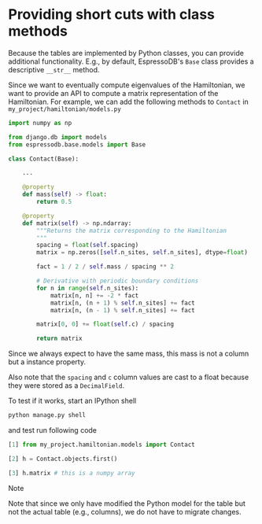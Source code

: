 # Providing short cuts with class methods

Because the tables are implemented by Python classes, you can provide additional functionality.
E.g., by default, EspressoDB's `Base` class provides a descriptive `__str__` method.

Since we want to eventually compute eigenvalues of the Hamiltonian, we want to provide an API to compute a matrix representation of the Hamiltonian.
For example, we can add the following methods to `Contact` in `my_project/hamiltonian/models.py`
```python
import numpy as np

from django.db import models
from espressodb.base.models import Base

class Contact(Base):

    ...

    @property
    def mass(self) -> float:
        return 0.5

    @property
    def matrix(self) -> np.ndarray:
        """Returns the matrix corresponding to the Hamiltonian
        """
        spacing = float(self.spacing)
        matrix = np.zeros([self.n_sites, self.n_sites], dtype=float)

        fact = 1 / 2 / self.mass / spacing ** 2

        # Derivative with periodic boundary conditions
        for n in range(self.n_sites):
            matrix[n, n] += -2 * fact
            matrix[n, (n + 1) % self.n_sites] += fact
            matrix[n, (n - 1) % self.n_sites] += fact

        matrix[0, 0] += float(self.c) / spacing

        return matrix
```
Since we always expect to have the same mass, this mass is not a column but a instance property.

Also note that the `spacing` and `c` column values are cast to a float because they were stored as a `DecimalField`.

To test if it works, start an IPython shell
```bash
python manage.py shell
```
and test run following code
```python
[1] from my_project.hamiltonian.models import Contact

[2] h = Contact.objects.first()

[3] h.matrix # this is a numpy array
```

<div class="admonition note">
<p class="admonition-title">Note</p>
<p>
    Note that since we only have modified the Python model for the table but not the actual table (e.g., columns), we do not have to migrate changes.
</p>
</div>
